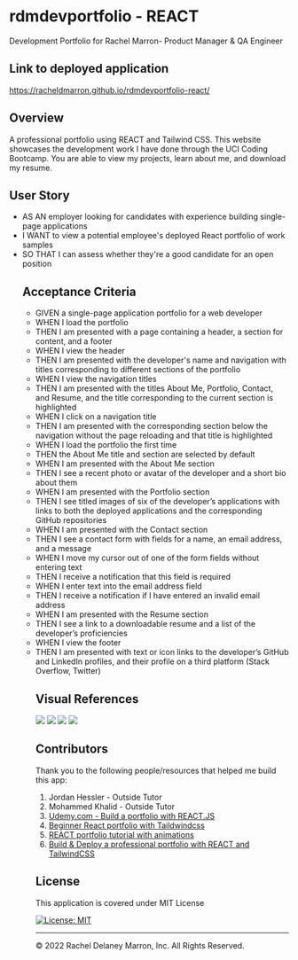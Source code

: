 # rdmdevportfolio - REACT 
Development Portfolio for Rachel Marron- Product Manager & QA Engineer

## Link to deployed application 
<a href="https://racheldmarron.github.io/rdmdevportfolio-react/">https://racheldmarron.github.io/rdmdevportfolio-react/</a>

## Overview 
A professional portfolio using REACT and Tailwind CSS. This website showcases the development work I have done through the UCI Coding Bootcamp. You are able to view my projects, learn about me, and download my resume. 

## User Story
<ul><li>
AS AN employer looking for candidates with experience building single-page applications</li>
<li>I WANT to view a potential employee's deployed React portfolio of work samples</li>
<li>SO THAT I can assess whether they're a good candidate for an open position</li>

## Acceptance Criteria
<ul><li>
GIVEN a single-page application portfolio for a web developer</li>
<li>WHEN I load the portfolio</li>
<li>THEN I am presented with a page containing a header, a section for content, and a footer</li>
<li>WHEN I view the header</li>
<li>THEN I am presented with the developer's name and navigation with titles corresponding to different sections of the portfolio</li>
<li>WHEN I view the navigation titles</li>
<li>THEN I am presented with the titles About Me, Portfolio, Contact, and Resume, and the title corresponding to the current section is highlighted</li>
<li>WHEN I click on a navigation title</li>
<li>THEN I am presented with the corresponding section below the navigation without the page reloading and that title is highlighted</li>
<li>WHEN I load the portfolio the first time</li>
<li>THEN the About Me title and section are selected by default</li>
<li>WHEN I am presented with the About Me section</li>
<li>THEN I see a recent photo or avatar of the developer and a short bio about them</li>
<li>WHEN I am presented with the Portfolio section</li>
<li>THEN I see titled images of six of the developer’s applications with links to both the deployed applications and the corresponding GitHub repositories</li>
<li>WHEN I am presented with the Contact section</li>
<li>THEN I see a contact form with fields for a name, an email address, and a message</li>
<li>WHEN I move my cursor out of one of the form fields without entering text</li>
<li>THEN I receive a notification that this field is required</li>
<li>WHEN I enter text into the email address field</li>
<li>THEN I receive a notification if I have entered an invalid email address</li>
<li>WHEN I am presented with the Resume section</li>
<li>THEN I see a link to a downloadable resume and a list of the developer’s proficiencies</li>
<li>WHEN I view the footer</li>
<li>THEN I am presented with text or icon links to the developer’s GitHub and LinkedIn profiles, and their profile on a third platform (Stack Overflow, Twitter)</li>

## Visual References

![](./assets/images/portfolio-2.png)
![](./assets/images/portfolio-1.png)
![](./assets/images/portfolio-3.png)
![](./assets/images/portfolio-4.png)


## Contributors

Thank you to the following people/resources that helped me build this app: 
1. Jordan Hessler - Outside Tutor 
2. Mohammed Khalid - Outside Tutor
2. <a href="https://www.udemy.com/course/build-a-portfolio-with-reactjs/?utm_source=adwords&utm_medium=udemyads&utm_campaign=LongTail_la.EN_cc.US&utm_content=deal4584&utm_term=_._ag_81829991707_._ad_532193666393_._kw__._de_c_._dm__._pl__._ti_dsa-1007766171312_._li_9031562_._pd__._&matchtype=&gclid=CjwKCAjwve2TBhByEiwAaktM1LRCh4mU8R3eoCxenXbcqpnbzmyiVKc8XbSFxjRr3jbJ1y9bapmO7hoCOxoQAvD_BwE">Udemy.com - Build a portfolio with REACT.JS</a>
3. <a href="https://www.youtube.com/watch?v=8vQeMZbUt98">Beginner React portfolio with Taildwindcss</a>
4. <a href="https://www.youtube.com/watch?v=bmpI252DmiI">REACT portfolio tutorial with animations</a>
5. <a href="https://www.youtube.com/watch?v=Vp6GC3jKG20">Build & Deploy a professional portfolio with REACT and TailwindCSS</a>

## License

This application is covered under MIT License    

[![License: MIT](https://img.shields.io/badge/License-MIT-blue.svg)](https://opensource.org/licenses/MIT)

- - -

© 2022 Rachel Delaney Marron, Inc. All Rights Reserved.
